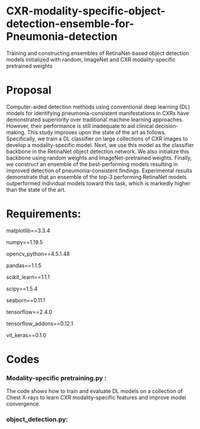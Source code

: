 # CXR-modality-specific-object-detection-ensemble-for-Pneumonia-detection
Training and constructing ensembles of RetinaNet-based object detection models initialized with random, ImageNet and CXR modality-specific pretrained weights

# Proposal

Computer-aided detection methods using conventional deep learning (DL) models for identifying pneumonia-consistent manifestations in CXRs have demonstrated superiority over traditional machine learning approaches. However, their performance is still inadequate to aid clinical decision-making. This study improves upon the state of the art as follows. Specifically, we train a DL classifier on large collections of CXR images to develop a modality-specific model. Next, we use this model as the classifier backbone in the RetinaNet object detection network. We also initialize this backbone using random weights and ImageNet-pretrained weights. Finally, we construct an ensemble of the best-performing models resulting in improved detection of pneumonia-consistent findings. Experimental results demonstrate that an ensemble of the top-3 performing RetinaNet models outperformed individual models toward this task, which is markedly higher than the state of the art. 

# Requirements:

matplotlib==3.3.4

numpy==1.19.5

opencv_python==4.5.1.48

pandas==1.1.5

scikit_learn==1.1.1

scipy==1.5.4

seaborn==0.11.1

tensorflow==2.4.0

tensorflow_addons==0.12.1

vit_keras==0.1.0


# Codes

### Modality-specific pretraining.py :

The code shows how to train and evaluate DL models on a collection of Chest X-rays to learn CXR modality-specific features and improve model convergence. 


### object_detection.py:



